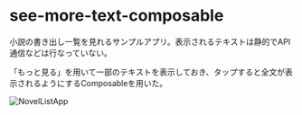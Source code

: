 # see-more-text-composable

小説の書き出し一覧を見れるサンプルアプリ。表示されるテキストは静的でAPI通信などは行なっていない。

「もっと見る」を用いて一部のテキストを表示しておき、タップすると全文が表示されるようにするComposableを用いた。

![NovelListApp](https://user-images.githubusercontent.com/22249203/213398920-eb3a0c19-4d14-4324-b4cc-d175f2b12c77.gif)
